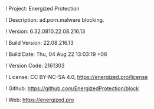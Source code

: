 ! Project: Energized Protection

! Description: ad.porn.malware blocking.

! Version: 6.32.0810.22.08.216.13

! Build Version: 22.08.216.13

! Build Date: Thu, 04 Aug 22 13:03:19 +06

! Version Code: 2161303

! License: CC BY-NC-SA 4.0, https://energized.pro/license

! Github: https://github.com/EnergizedProtection/block

! Web: https://energized.pro
